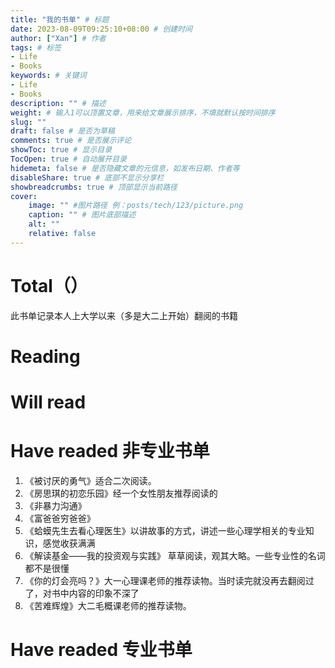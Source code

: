 ```yaml
---
title: "我的书单" # 标题
date: 2023-08-09T09:25:10+08:00 # 创建时间
author: ["Xan"] # 作者
tags: # 标签
- Life 
- Books
keywords: # 关键词
- Life 
- Books
description: "" # 描述
weight: # 输入1可以顶置文章，用来给文章展示排序，不填就默认按时间排序
slug: ""
draft: false # 是否为草稿
comments: true # 是否展示评论
showToc: true # 显示目录
TocOpen: true # 自动展开目录
hidemeta: false # 是否隐藏文章的元信息，如发布日期、作者等
disableShare: true # 底部不显示分享栏
showbreadcrumbs: true # 顶部显示当前路径
cover:
    image: "" #图片路径 例：posts/tech/123/picture.png
    caption: "" # 图片底部描述
    alt: ""
    relative: false
---
```


# Total（）
此书单记录本人上大学以来（多是大二上开始）翻阅的书籍

# Reading

# Will read

# Have readed 非专业书单
1. 《被讨厌的勇气》适合二次阅读。
2. 《房思琪的初恋乐园》经一个女性朋友推荐阅读的
3. 《非暴力沟通》
4. 《富爸爸穷爸爸》
5. 《蛤蟆先生去看心理医生》以讲故事的方式，讲述一些心理学相关的专业知识，感觉收获满满
6. 《解读基金——我的投资观与实践》 草草阅读，观其大略。一些专业性的名词都不是很懂
7. 《你的灯会亮吗？》大一心理课老师的推荐读物。当时读完就没再去翻阅过了，对书中内容的印象不深了
8. 《苦难辉煌》大二毛概课老师的推荐读物。
# Have readed 专业书单

